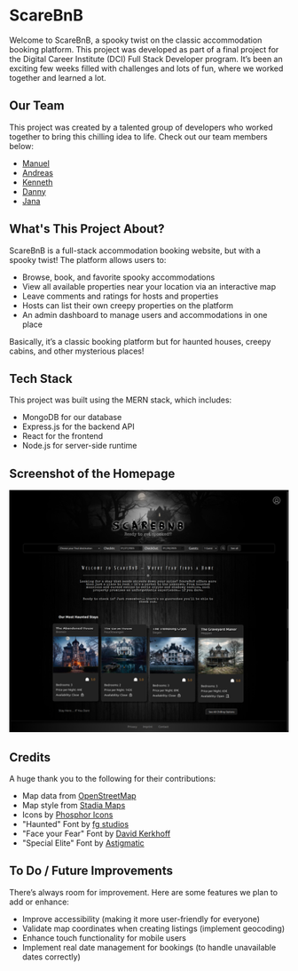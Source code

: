 # ScareBnB

Welcome to ScareBnB, a spooky twist on the classic accommodation booking platform. This project was developed as part of a final project for the Digital Career Institute (DCI) Full Stack Developer program. It’s been an exciting few weeks filled with challenges and lots of fun, where we worked together and learned a lot.

## Our Team

This project was created by a talented group of developers who worked together to bring this chilling idea to life. Check out our team members below:

- [Manuel](https://github.com/Manolo1987)
- [Andreas](https://github.com/AndreasKnopf)
- [Kenneth](https://github.com/KennethLiese88)
- [Danny](https://github.com/dannykoehlerpoetsch)
- [Jana](https://github.com/j-grzy)

## What's This Project About?

ScareBnB is a full-stack accommodation booking website, but with a spooky twist! The platform allows users to:

- Browse, book, and favorite spooky accommodations
- View all available properties near your location via an interactive map
- Leave comments and ratings for hosts and properties
- Hosts can list their own creepy properties on the platform
- An admin dashboard to manage users and accommodations in one place

Basically, it’s a classic booking platform but for haunted houses, creepy cabins, and other mysterious places!

## Tech Stack

This project was built using the MERN stack, which includes:

- MongoDB for our database
- Express.js for the backend API
- React for the frontend
- Node.js for server-side runtime

## Screenshot of the Homepage

![Homepage](./frontend/src/assets/images/screenshots/homepage.png)

## Credits

A huge thank you to the following for their contributions:

- Map data from [OpenStreetMap](https://www.openstreetmap.org)
- Map style from [Stadia Maps](https://stadiamaps.com/)
- Icons by [Phosphor Icons](https://phosphoricons.com/)
- "Haunted" Font by [fg studios](https://www.fgstudios.net/haunted-pro-font/)
- "Face your Fear" Font by [David Kerkhoff](https://www.fontspace.com/david-kerkhoff)
- "Special Elite" Font by [Astigmatic](https://fonts.google.com/specimen/Special+Elite?query=special+elite)

## To Do / Future Improvements

There’s always room for improvement. Here are some features we plan to add or enhance:

- Improve accessibility (making it more user-friendly for everyone)
- Validate map coordinates when creating listings (implement geocoding)
- Enhance touch functionality for mobile users
- Implement real date management for bookings (to handle unavailable dates correctly)
